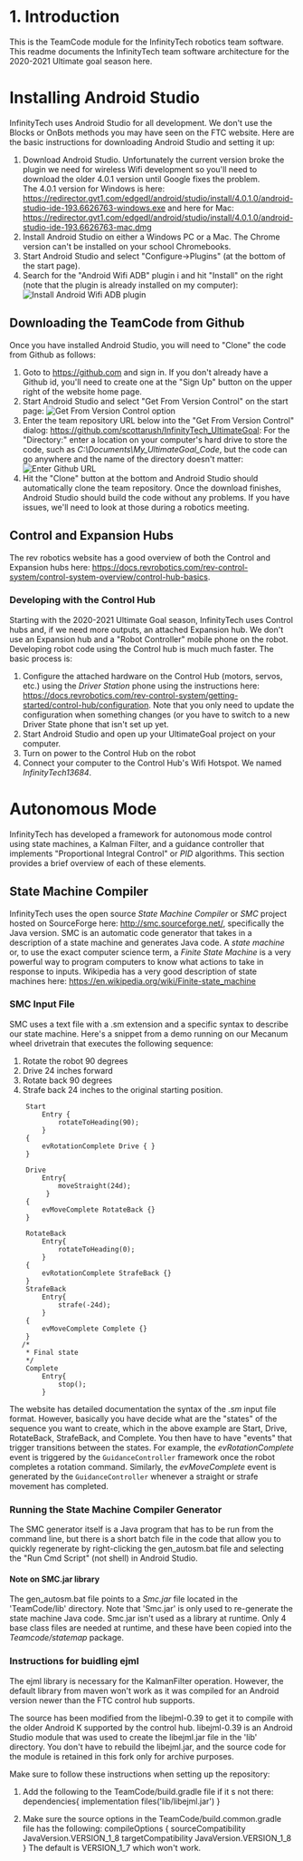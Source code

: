 # 1. Introduction
This is the TeamCode module for the InfinityTech robotics team software.  This readme documents the InfinityTech team software architecture for the 2020-2021 Ultimate goal season here.

# Installing Android Studio
InfinityTech uses Android Studio for all development.  We don't use the Blocks or OnBots methods you may have seen on the FTC website.  Here are the basic instructions for downloading Android Studio and setting it up:
1.  Download Android Studio.  Unfortunately the current version broke the plugin we need for wireless Wifi development so you'll need to download the older 4.0.1 version until Google fixes the problem.  
The 4.0.1 version for Windows is here: https://redirector.gvt1.com/edgedl/android/studio/install/4.0.1.0/android-studio-ide-193.6626763-windows.exe 
and here for Mac: https://redirector.gvt1.com/edgedl/android/studio/install/4.0.1.0/android-studio-ide-193.6626763-mac.dmg
2.  Install Android Studio on either a Windows PC or a Mac.  The Chrome version can't be installed on your school Chromebooks.
3.  Start Android Studio and select "Configure->Plugins" (at the bottom of the start page).
4.  Search for the "Android Wifi ADB" plugin i and hit "Install" on the right (note that the plugin is already installed on my computer):
  ![Install Android Wifi ADB plugin](docs/install_android_wifiadb_plugin.PNG)

## Downloading the TeamCode from Github
Once you have installed Android Studio, you will need to "Clone" the code from Github as follows:
1.  Goto to https://github.com and sign in.  If you don't already have a Github id, you'll need to create one at the "Sign Up" button on the upper right of the website home page.
2.  Start Android Studio and select "Get From Version Control"  on the start page:
  ![Get From Version Control option](docs/get_from_version_control.PNG)
3.  Enter the team repository URL below into the "Get From Version Control" dialog:  https://github.com/scottarush/InfinityTech_UltimateGoal:  For the "Directory:" enter a location on your computer's hard drive to store the code, such as _C:\Documents\My_UltimateGoal_Code_, but the code can go anywhere and the name of the directory doesn't matter:
![Enter Github URL](docs/entering_github_url_in_android_studio.PNG)
4.  Hit the "Clone" button at the bottom and Android Studio should automatically clone the team repository.  Once the download finishes, Android Studio should build the code without any problems.  If you have issues, we'll need to look at those during a robotics meeting. 

## Control and Expansion Hubs
The rev robotics website has a good overview of both the Control and Expansion hubs here:  https://docs.revrobotics.com/rev-control-system/control-system-overview/control-hub-basics.  

### Developing with the Control Hub
Starting with the 2020-2021 Ultimate Goal season, InfinityTech uses Control hubs and, if we need more outputs, an attached Expansion hub.  We don't use an Expansion hub and a "Robot Controller" mobile phone on the robot.  Developing robot code using the Control hub is much much faster.  The basic process is:
1.  Configure the attached hardware on the Control Hub (motors, servos, etc.) using the _Driver Station_ phone using the instructions here:  https://docs.revrobotics.com/rev-control-system/getting-started/control-hub/configuration.  Note that you only need to update the configuration when something changes (or you have to switch to a new Driver State phone that isn't set up yet.
2.  Start Android Studio and open up your UltimateGoal project on your computer.
3.  Turn on power to the Control Hub on the robot
3.  Connect your computer to the Control Hub's Wifi Hotspot.  We named _InfinityTech13684_.  

# Autonomous Mode
InfinityTech has developed a framework for autonomous mode control using state machines, a Kalman Filter, and a guidance controller that implements "Proportional Integral Control" or _PID_ algorithms.  This section provides a brief overview of each of these elements.

## State Machine Compiler
InfinityTech uses the open source _State Machine Compiler_ or _SMC_ project hosted on SourceForge here:  http://smc.sourceforge.net/, specifically the Java version.  SMC is an automatic code generator that takes in a description of a state machine and generates Java code.  A _state machine_ or, to use the exact computer science term, a _Finite State Machine_ is a very powerful way to program computers to know what actions to take in response to inputs.  Wikipedia has a very good description of state machines here:  https://en.wikipedia.org/wiki/Finite-state_machine

### SMC Input File
SMC uses a text file with a .sm extension and a specific syntax to describe our state machine.  Here's a snippet from a demo running on our Mecanum wheel drivetrain that executes the following sequence:
1.  Rotate the robot 90 degrees
2.  Drive 24 inches forward
3.  Rotate back 90 degrees
4.  Strafe back 24 inches to the original starting position.

~~~
    Start
        Entry {
            rotateToHeading(90);
        }
    {
        evRotationComplete Drive { }
    }

    Drive
        Entry{
            moveStraight(24d);
         }
    {
        evMoveComplete RotateBack {}
    }

    RotateBack
        Entry{
            rotateToHeading(0);
        }
    {
        evRotationComplete StrafeBack {}
    }
    StrafeBack
        Entry{
            strafe(-24d);
        }
    {
        evMoveComplete Complete {}
    }
   /*
    * Final state
    */
    Complete
        Entry{
            stop();
        }
~~~

The website has detailed documentation the syntax of the _.sm_ input file format.  However, basically you have decide what are the "states" of the sequence you want to create, which in the above example are Start, Drive, RotateBack, StrafeBack, and Complete.  You then have to have "events" that trigger transitions between the states.  For example, the _evRotationComplete_ event is triggered by the `GuidanceController` framework once the robot completes a rotation command.  Similarly, the _evMoveComplete_ event is generated by the `GuidanceController` whenever a straight or strafe movement has completed.

### Running the State Machine Compiler Generator
The SMC generator itself is a Java program that has to be run from the command line, but there is a short batch file in the code that allow you to quickly regenerate by right-clicking the gen_autosm.bat file and selecting the "Run Cmd Script" (not shell) in Android Studio.  

#### Note on SMC.jar library
The gen_autosm.bat file  points to a _Smc.jar_ file located in the 'TeamCode/lib' directory.  Note that 'Smc.jar' is only used to re-generate the state machine Java code.  Smc.jar isn't used as a library at runtime.  Only  4 base class files are needed at runtime, and these have been copied into the _Teamcode/statemap_ package.


### Instructions for buidling ejml
The ejml library is necessary for the KalmanFilter operation.  However, the default library from maven won't work as it was compiled for an Android version newer than the FTC control hub supports.

The source has been modified from the libejml-0.39 to get it to compile with the older Android K supported by the control hub.  libejml-0.39 is an Android Studio module that was used to create the libejml.jar file in the 'lib' directory.  You don't have to rebuild the libejml.jar, and the source code for the module is retained in this fork only for archive purposes.   

Make sure to follow these instructions when setting up the repository:
1.  Add the following to the TeamCode/build.gradle file if it s not there:
    dependencies{
        implementation files('lib/libejml.jar')
    }

2.  Make sure the source options in the TeamCode/build.common.gradle file has the following:
    compileOptions {
        sourceCompatibility JavaVersion.VERSION_1_8
        targetCompatibility JavaVersion.VERSION_1_8
    }
    The default is VERSION_1_7 which won't work.